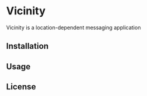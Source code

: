 # Vicinity

Vicinity is a location-dependent messaging application

## Installation

## Usage



## License





